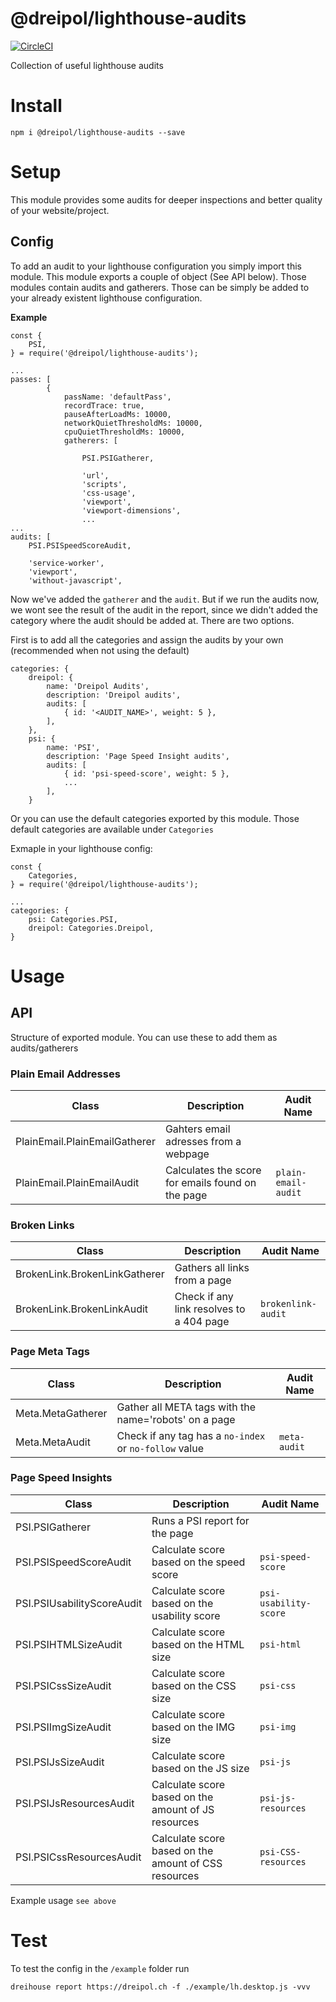 # @dreipol/lighthouse-audits
[![CircleCI](https://circleci.com/gh/dreipol/lighthouse-audits.svg?style=svg)](https://circleci.com/gh/dreipol/lighthouse-audits)

Collection of useful lighthouse audits


# Install

    npm i @dreipol/lighthouse-audits --save

# Setup
This module provides some audits for deeper inspections and better quality of your website/project.

## Config
To add an audit to your lighthouse configuration you simply import this module. This module exports a couple of
object (See API below). Those modules contain audits and gatherers. Those can be simply be added to your already existent
lighthouse configuration.


**Example**

    const {
        PSI,
    } = require('@dreipol/lighthouse-audits');
    
    ...
    passes: [
            {
                passName: 'defaultPass',
                recordTrace: true,
                pauseAfterLoadMs: 10000,
                networkQuietThresholdMs: 10000,
                cpuQuietThresholdMs: 10000,
                gatherers: [
                
                    PSI.PSIGatherer,
                    
                    'url',
                    'scripts',
                    'css-usage',
                    'viewport',
                    'viewport-dimensions',
                    ...
    ...
    audits: [
        PSI.PSISpeedScoreAudit,
        
        'service-worker',
        'viewport',
        'without-javascript',
        
Now we've added the `gatherer` and the `audit`. But if we run the audits now, we wont see the result of the audit in the 
report, since we didn't added the category where the audit should be added at. There are two options.

First is to add all the categories and assign the audits by your own (recommended when not using the default)

    categories: {
        dreipol: {
            name: 'Dreipol Audits',
            description: 'Dreipol audits',
            audits: [
                { id: '<AUDIT_NAME>', weight: 5 },
            ],
        },
        psi: {
            name: 'PSI',
            description: 'Page Speed Insight audits',
            audits: [
                { id: 'psi-speed-score', weight: 5 },
                ...
            ],
        }

Or you can use the default categories exported by this module. Those default categories are available under `Categories`

Exmaple in your lighthouse config:

    const {
        Categories,
    } = require('@dreipol/lighthouse-audits');
    
    ...
    categories: {
        psi: Categories.PSI, 
        dreipol: Categories.Dreipol, 
    }
    


# Usage

## API
Structure of exported module. You can use these to add them as audits/gatherers

### Plain Email Addresses
| Class                         | Description | Audit Name
| -------                       | --------| --- |
|PlainEmail.PlainEmailGatherer  | Gahters email adresses from a webpage| | 
|PlainEmail.PlainEmailAudit  | Calculates the score for emails found on the page| `plain-email-audit`|

### Broken Links
| Class                         | Description | Audit Name
| -------                       | --------| --- | 
|BrokenLink.BrokenLinkGatherer  | Gathers all links from a page| |
|BrokenLink.BrokenLinkAudit  | Check if any link resolves to a 404 page|`brokenlink-audit`|

### Page Meta Tags
| Class                         | Description | Audit Name
| -------                       | --------| --- | 
|Meta.MetaGatherer  | Gather all META tags with the name='robots' on a page|| 
|Meta.MetaAudit  | Check if any tag has a `no-index` or `no-follow` value | `meta-audit` |

### Page Speed Insights
| Class                         | Description | Audit Name
| -------                       | --------| --- |
|PSI.PSIGatherer  | Runs a PSI report for the page | |
|PSI.PSISpeedScoreAudit  | Calculate score based on the speed score|`psi-speed-score`| 
|PSI.PSIUsabilityScoreAudit  | Calculate score based on the usability score|`psi-usability-score`| 
|PSI.PSIHTMLSizeAudit  | Calculate score based on the HTML size |`psi-html`| 
|PSI.PSICssSizeAudit  | Calculate score based on the CSS size |`psi-css`| 
|PSI.PSIImgSizeAudit  | Calculate score based on the IMG size |`psi-img`| 
|PSI.PSIJsSizeAudit  | Calculate score based on the JS size |`psi-js`| 
|PSI.PSIJsResourcesAudit  | Calculate score based on the amount of JS resources |`psi-js-resources`| 
|PSI.PSICssResourcesAudit  | Calculate score based on the amount of CSS resources |`psi-CSS-resources`| 

Example usage
`see above`



# Test
To test the config in the `/example` folder run 

    dreihouse report https://dreipol.ch -f ./example/lh.desktop.js -vvv
